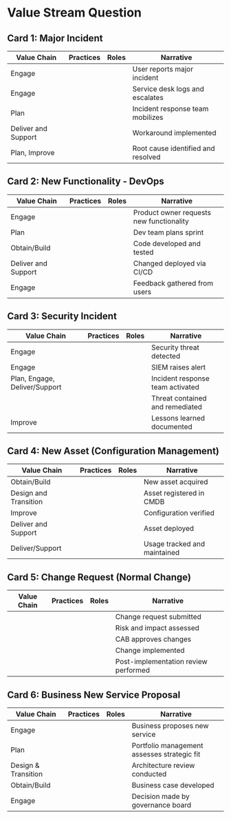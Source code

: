 # Value Stream Question

## Card 1: Major Incident

| Value Chain         | Practices | Roles | Narrative                          |
| ------------------- | --------- | ----- | ---------------------------------- |
| Engage              |           |       | User reports major incident        |
| Engage              |           |       | Service desk logs and escalates    |
| Plan                |           |       | Incident response team mobilizes   |
| Deliver and Support |           |       | Workaround implemented             |
| Plan, Improve       |           |       | Root cause identified and resolved |

## Card 2: New Functionality - DevOps

| Value Chain         | Practices | Roles | Narrative                                |
| ------------------- | --------- | ----- | ---------------------------------------- |
| Engage              |           |       | Product owner requests new functionality |
| Plan                |           |       | Dev team plans sprint                    |
| Obtain/Build        |           |       | Code developed and tested                |
| Deliver and Support |           |       | Changed deployed via CI/CD               |
| Engage              |           |       | Feedback gathered from users             |

## Card 3: Security Incident

| Value Chain                   | Practices | Roles | Narrative                        |
| ----------------------------- | --------- | ----- | -------------------------------- |
| Engage                        |           |       | Security threat detected         |
| Engage                        |           |       | SIEM raises alert                |
| Plan, Engage, Deliver/Support |           |       | Incident response team activated |
|                               |           |       | Threat contained and remediated  |
| Improve                       |           |       | Lessons learned documented       |

## Card 4: New Asset (Configuration Management)

| Value Chain           | Practices | Roles | Narrative                    |
| --------------------- | --------- | ----- | ---------------------------- |
| Obtain/Build          |           |       | New asset acquired           |
| Design and Transition |           |       | Asset registered in CMDB     |
| Improve               |           |       | Configuration verified       |
| Deliver and Support   |           |       | Asset deployed               |
| Deliver/Support       |           |       | Usage tracked and maintained |

## Card 5: Change Request (Normal Change)

| Value Chain | Practices | Roles | Narrative                            |
| ----------- | --------- | ----- | ------------------------------------ |
|             |           |       | Change request submitted             |
|             |           |       | Risk and impact assessed             |
|             |           |       | CAB approves changes                 |
|             |           |       | Change implemented                   |
|             |           |       | Post-implementation review performed |

## Card 6: Business New Service Proposal

| Value Chain         | Practices | Roles | Narrative                                   |
| ------------------- | --------- | ----- | ------------------------------------------- |
| Engage              |           |       | Business proposes new service               |
| Plan                |           |       | Portfolio management assesses strategic fit |
| Design & Transition |           |       | Architecture review conducted               |
| Obtain/Build        |           |       | Business case developed                     |
| Engage              |           |       | Decision made by governance board           |
